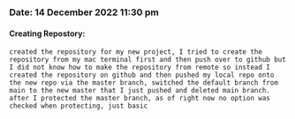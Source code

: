 ### Date: 14 December 2022 11:30 pm

#### Creating Repostory: 
    created the repository for my new project, I tried to create the repository from my mac terminal first and then push over to github but I did not know how to make the repository from remote so instead I created the repository on github and then pushed my local repo onto the new repo via the master branch, switched the default branch from main to the new master that I just pushed and deleted main branch. 
    after I protected the master branch, as of right now no option was checked when protecting, just basic
